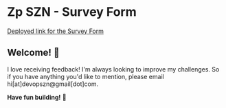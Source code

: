 # Zp SZN - Survey Form

[Deployed link for the Survey Form ](https://cohortform.netlify.app/)

## Welcome! 👋

I love receiving feedback! I'm always looking to improve my challenges. So if you have anything you'd like to mention, please email hi[at]devopszn@gmail[dot]com.

**Have fun building!** 🚀
